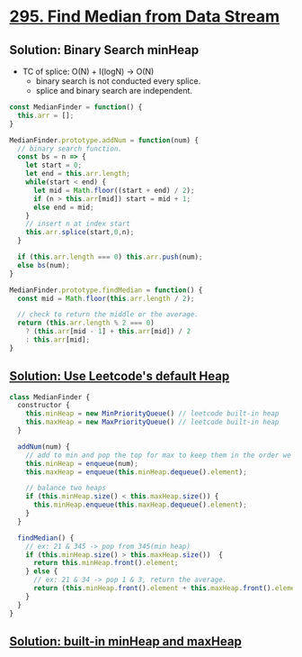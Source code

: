 # [295. Find Median from Data Stream](https://leetcode.com/problems/find-median-from-data-stream/)

<!-- TODO: Review Again -->

## Solution: Binary Search minHeap

- TC of splice: O(N) + I(logN) -> O(N)
  - binary search is not conducted every splice.
  - splice and binary search are independent.


```js
const MedianFinder = function() {
  this.arr = [];
}

MedianFinder.prototype.addNum = function(num) {
  // binary search function.
  const bs = n => {
    let start = 0;
    let end = this.arr.length;
    while(start < end) {
      let mid = Math.floor((start + end) / 2);
      if (n > this.arr[mid]) start = mid + 1;
      else end = mid;
    }
    // insert n at index start
    this.arr.splice(start,0,n);
  }

  if (this.arr.length === 0) this.arr.push(num);
  else bs(num);
}

MedianFinder.prototype.findMedian = function() {
  const mid = Math.floor(this.arr.length / 2);

  // check to return the middle or the average.
  return (this.arr.length % 2 === 0)
    ? (this.arr[mid - 1] + this.arr[mid]) / 2
    : this.arr[mid];
}
```

## [Solution: Use Leetcode's default Heap](https://leetcode.com/problems/find-median-from-data-stream/discuss/1404605/Short-JS-solution-with-explanation-(2-Heaps)-%2B-Leetcode's-default-Heap)
```js
class MedianFinder {
  constructor {
    this.minHeap = new MinPriorityQueue() // leetcode built-in heap
    this.maxHeap = new MaxPriorityQueue() // leetcode built-in heap
  }

  addNum(num) {
    // add to min and pop the top for max to keep them in the order we want
    this.minHeap = enqueue(num);
    this.maxHeap = enqueue(this.minHeap.dequeue().element);

    // balance two heaps
    if (this.minHeap.size() < this.maxHeap.size()) {
      this.minHeap.enqueue(this.maxHeap.dequeue().element);
    }
  }

  findMedian() {
    // ex: 21 & 345 -> pop from 345(min heap)
    if (this.minHeap.size() > this.maxHeap.size())  {
      return this.minHeap.front().element;
    } else {
      // ex: 21 & 34 -> pop 1 & 3, return the average.
      return (this.minHeap.front().element + this.maxHeap.front().element) / 2
    }
  }
}
```

## [Solution: built-in minHeap and maxHeap](https://leetcode.com/problems/find-median-from-data-stream/discuss/329657/JavaScript-max-heap-%2B-min-heap)
```js

```

